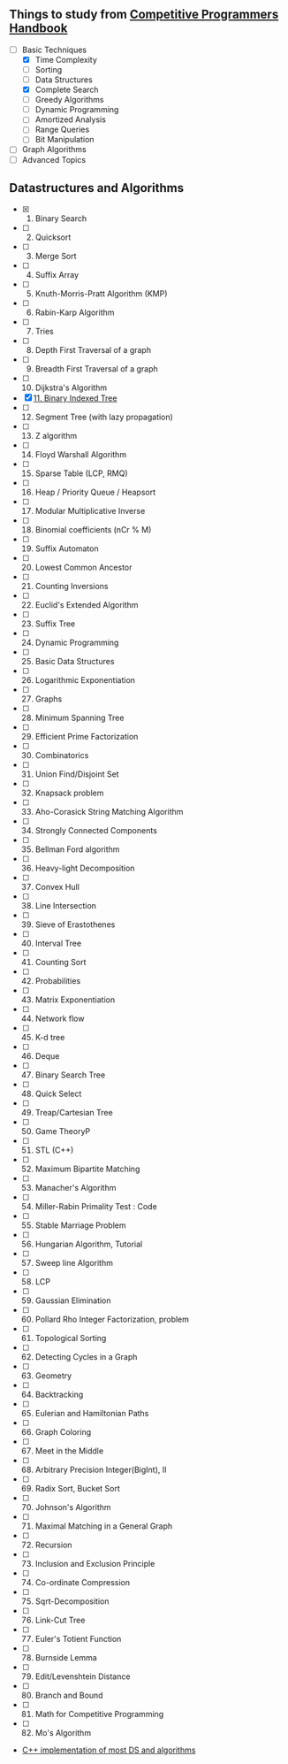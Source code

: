 
## Things to study from [Competitive Programmers Handbook](https://cses.fi/book.pdf)
- [ ] Basic Techniques
  - [x] Time Complexity
  - [ ] Sorting
  - [ ] Data Structures
  - [x] Complete Search
  - [ ] Greedy Algorithms
  - [ ] Dynamic Programming
  - [ ] Amortized Analysis
  - [ ] Range Queries
  - [ ] Bit Manipulation
- [ ] Graph Algorithms
- [ ] Advanced Topics

## Datastructures and Algorithms
- [x] 1. Binary Search 
- [ ] 2. Quicksort    
- [ ] 3. Merge Sort
- [ ] 4. Suffix Array 
- [ ] 5. Knuth-Morris-Pratt Algorithm (KMP) 
- [ ] 6. Rabin-Karp Algorithm 
- [ ] 7. Tries 
- [ ] 8. Depth First Traversal of a graph 
- [ ] 9. Breadth First Traversal of a graph 
- [ ] 10. Dijkstra's Algorithm 
- [x] [11. Binary Indexed Tree ](https://github.com/prakashn27/datastructures-and-algorithms/tree/master/BinaryIndexedTree)
- [ ] 12. Segment Tree (with lazy propagation) 
- [ ] 13. Z algorithm 
- [ ] 14. Floyd Warshall Algorithm 
- [ ] 15. Sparse Table (LCP, RMQ) 
- [ ] 16. Heap / Priority Queue / Heapsort 
- [ ] 17. Modular Multiplicative Inverse
- [ ] 18. Binomial coefficients (nCr % M)
- [ ] 19. Suffix Automaton 
- [ ] 20. Lowest Common Ancestor 
- [ ] 21. Counting Inversions 
- [ ] 22. Euclid's Extended Algorithm
- [ ] 23. Suffix Tree 
- [ ] 24. Dynamic Programming 
- [ ] 25. Basic Data Structures 
- [ ] 26. Logarithmic Exponentiation
- [ ] 27. Graphs 
- [ ] 28. Minimum Spanning Tree 
- [ ] 29. Efficient Prime Factorization
- [ ] 30. Combinatorics 
- [ ] 31. Union Find/Disjoint Set 
- [ ] 32. Knapsack problem 
- [ ] 33. Aho-Corasick String Matching Algorithm 
- [ ] 34. Strongly Connected Components 
- [ ] 35. Bellman Ford algorithm 
- [ ] 36. Heavy-light Decomposition 
- [ ] 37. Convex Hull 
- [ ] 38. Line Intersection 
- [ ] 39. Sieve of Erastothenes
- [ ] 40. Interval Tree 
- [ ] 41. Counting Sort
- [ ] 42. Probabilities
- [ ] 43. Matrix Exponentiation 
- [ ] 44. Network flow 
- [ ] 45. K-d tree 
- [ ] 46. Deque
- [ ] 47. Binary Search Tree 
- [ ] 48. Quick Select 
- [ ] 49. Treap/Cartesian Tree 
- [ ] 50. Game TheoryP       
- [ ] 51. STL (C++)       
- [ ] 52. Maximum Bipartite Matching
- [ ] 53. Manacher's Algorithm       
- [ ] 54. Miller-Rabin Primality Test : Code
- [ ] 55. Stable Marriage Problem
- [ ] 56. Hungarian Algorithm, Tutorial
- [ ] 57. Sweep line Algorithm       
- [ ] 58. LCP       
- [ ] 59. Gaussian Elimination
- [ ] 60. Pollard Rho Integer Factorization, problem
- [ ] 61. Topological Sorting
- [ ] 62. Detecting Cycles in a Graph       
- [ ] 63. Geometry       
- [ ] 64. Backtracking       
- [ ] 65. Eulerian and Hamiltonian Paths       
- [ ] 66. Graph Coloring       
- [ ] 67. Meet in the Middle       
- [ ] 68. Arbitrary Precision Integer(BigInt), II
- [ ] 69. Radix Sort, Bucket Sort
- [ ] 70. Johnson's Algorithm       
- [ ] 71. Maximal Matching in a General Graph       
- [ ] 72. Recursion       
- [ ] 73. Inclusion and Exclusion Principle       
- [ ] 74. Co-ordinate Compression
- [ ] 75. Sqrt-Decomposition       
- [ ] 76. Link-Cut Tree       
- [ ] 77. Euler's Totient Function       
- [ ] 78. Burnside Lemma       
- [ ] 79. Edit/Levenshtein Distance       
- [ ] 80. Branch and Bound
- [ ] 81. Math for Competitive Programming
- [ ] 82. Mo's Algorithm       


* [C++ implementation of most DS and algorithms](https://github.com/kth-competitive-programming/kactl)
